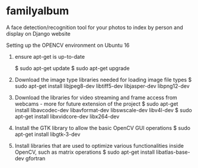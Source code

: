 # familyalbum
A face detection/recognition tool for your photos to index by person and display on Django website

Setting up the OPENCV environment on Ubuntu 16
1) ensure apt-get is up-to-date

   $ sudo apt-get update
   $ sudo apt-get upgrade

2) Download the image type libraries needed for loading image file types
    $ sudo apt-get install libjpeg8-dev libtiff5-dev libjasper-dev libpng12-dev
    
3) Download the libraries for video streaming and frame access from webcams - more for future extension of the project
  $ sudo apt-get install libavcodec-dev libavformat-dev libswscale-dev libv4l-dev
  $ sudo apt-get install libxvidcore-dev libx264-dev
  
4) Install the GTK library to allow the basic OpenCV GUI operations
  	$ sudo apt-get install libgtk-3-dev
    
5) Install libraries that are used to optimize various functionalities inside OpenCV, such as matrix operations
    $ sudo apt-get install libatlas-base-dev gfortran
